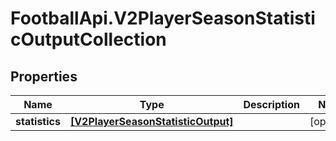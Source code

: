 # FootballApi.V2PlayerSeasonStatisticOutputCollection

## Properties
Name | Type | Description | Notes
------------ | ------------- | ------------- | -------------
**statistics** | [**[V2PlayerSeasonStatisticOutput]**](V2PlayerSeasonStatisticOutput.md) |  | [optional] 
